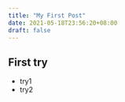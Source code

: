 ```yaml
---
title: "My First Post"
date: 2021-05-18T23:56:20+08:00
draft: false
---
```


## First try
- try1
- try2
